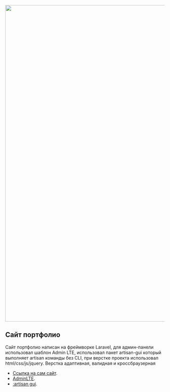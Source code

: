 <p align="center"><a href="https://isko.gq" target="_blank"><img src="https://github.com/iskanderomanov/screenshots/blob/master/site.png" width="1000"></a></p>


## Сайт портфолио

Сайт портфолио написан на фреймворке Laravel, для админ-панели использовал шаблон Admin LTE, использовал пакет artisan-gui который выполняет artisan команды без CLI, при верстке проекта использовал html/css/js/jquery. Верстка адаптивная, валидная и кроссбраузерная

- [Ссылка на сам сайт](https://isko.gq).
- [AdminLTE](https://github.com/ColorlibHQ/AdminLTE).
- [:artisan gui](https://github.com/inFureal/artisan-gui).

